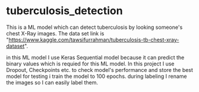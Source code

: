 # tuberculosis_detection
This is a ML model which can detect tuberculosis by looking someone's chest X-Ray images. 
The data set link is "https://www.kaggle.com/tawsifurrahman/tuberculosis-tb-chest-xray-dataset".

in this ML model I use Keras Sequential model because it can predict the binary values which is requied for this ML model. In this project I use Dropout, Checkpoints etc. to check 
model's performance and store the best model for testing i train the model to 100 epochs. during labeling I rename the images so I can easily label them.
